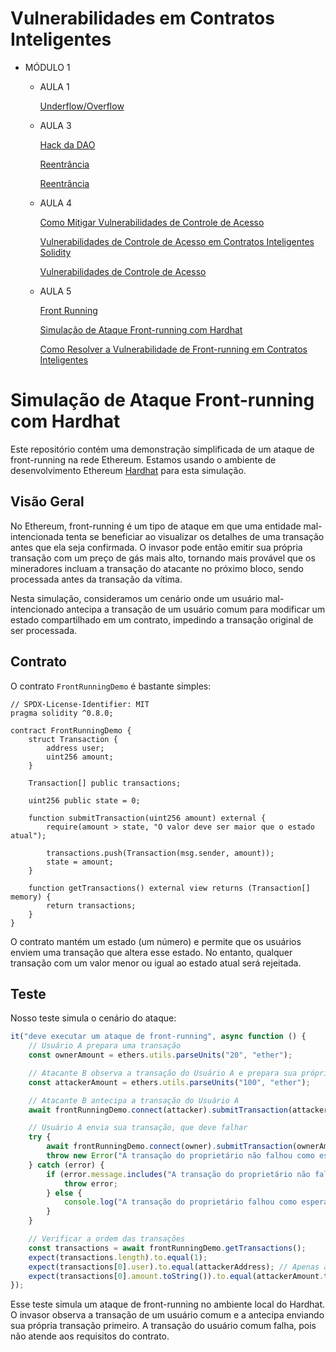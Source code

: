 # Vulnerabilidades em Contratos Inteligentes

- MÓDULO 1
    - AULA 1
        
        [Underflow/Overflow](https://hackernoon.com/hack-solidity-integer-overflow-and-underflow)
        
    - AULA 3
        
        [Hack da DAO](https://www.coindesk.com/consensus-magazine/2023/05/09/coindesk-turns-10-how-the-dao-hack-changed-ethereum-and-crypto/)
        
        [Reentrância](https://hackernoon.com/hack-solidity-reentrancy-attack) 
        
        [Reentrância](https://solidity-by-example.org/hacks/re-entrancy/) 
        
    - AULA 4
        
        [Como Mitigar Vulnerabilidades de Controle de Acesso](https://medium.com/rektify-ai/how-to-mitigate-access-control-vulnerability-6df74c82af98) 
        
        [Vulnerabilidades de Controle de Acesso em Contratos Inteligentes Solidity](https://www.immunebytes.com/blog/access-control-vulnerabilities-in-solidity-smart-contracts/)
        
        [Vulnerabilidades de Controle de Acesso](https://medium.com/ginger-security/access-control-vulnerabilities-in-solidity-smart-contracts-5e0871a00d77) 
        
    - AULA 5
        
        [Front Running](https://solidity-by-example.org/hacks/front-running/)
        
        [Simulação de Ataque Front-running com Hardhat](https://github.com/pedrosgmagalhaes/frontrunning_attack)
        
        [Como Resolver a Vulnerabilidade de Front-running em Contratos Inteligentes](https://hackernoon.com/how-to-solve-the-frontrunning-vulnerability-in-smart-contracts)

# Simulação de Ataque Front-running com Hardhat

Este repositório contém uma demonstração simplificada de um ataque de front-running na rede Ethereum. Estamos usando o ambiente de desenvolvimento Ethereum [Hardhat](https://hardhat.org/) para esta simulação.

## Visão Geral

No Ethereum, front-running é um tipo de ataque em que uma entidade mal-intencionada tenta se beneficiar ao visualizar os detalhes de uma transação antes que ela seja confirmada. O invasor pode então emitir sua própria transação com um preço de gás mais alto, tornando mais provável que os mineradores incluam a transação do atacante no próximo bloco, sendo processada antes da transação da vítima.

Nesta simulação, consideramos um cenário onde um usuário mal-intencionado antecipa a transação de um usuário comum para modificar um estado compartilhado em um contrato, impedindo a transação original de ser processada.

## Contrato

O contrato `FrontRunningDemo` é bastante simples:

```solidity
// SPDX-License-Identifier: MIT
pragma solidity ^0.8.0;

contract FrontRunningDemo {
    struct Transaction {
        address user;
        uint256 amount;
    }

    Transaction[] public transactions;

    uint256 public state = 0;

    function submitTransaction(uint256 amount) external {
        require(amount > state, "O valor deve ser maior que o estado atual");

        transactions.push(Transaction(msg.sender, amount));
        state = amount;
    }

    function getTransactions() external view returns (Transaction[] memory) {
        return transactions;
    }
}
```

O contrato mantém um estado (um número) e permite que os usuários enviem uma transação que altera esse estado. No entanto, qualquer transação com um valor menor ou igual ao estado atual será rejeitada.

## Teste
Nosso teste simula o cenário do ataque:

```javascript
it("deve executar um ataque de front-running", async function () {
    // Usuário A prepara uma transação
    const ownerAmount = ethers.utils.parseUnits("20", "ether");

    // Atacante B observa a transação do Usuário A e prepara sua própria transação
    const attackerAmount = ethers.utils.parseUnits("100", "ether");

    // Atacante B antecipa a transação do Usuário A
    await frontRunningDemo.connect(attacker).submitTransaction(attackerAmount);

    // Usuário A envia sua transação, que deve falhar
    try {
        await frontRunningDemo.connect(owner).submitTransaction(ownerAmount);
        throw new Error("A transação do proprietário não falhou como esperado");
    } catch (error) {
        if (error.message.includes("A transação do proprietário não falhou como esperado")) {
            throw error;
        } else {
            console.log("A transação do proprietário falhou como esperado");
        }
    }

    // Verificar a ordem das transações
    const transactions = await frontRunningDemo.getTransactions();
    expect(transactions.length).to.equal(1);
    expect(transactions[0].user).to.equal(attackerAddress); // Apenas a transação do atacante deve ter sido bem-sucedida
    expect(transactions[0].amount.toString()).to.equal(attackerAmount.toString());
});
```

Esse teste simula um ataque de front-running no ambiente local do Hardhat. O invasor observa a transação de um usuário comum e a antecipa enviando sua própria transação primeiro. A transação do usuário comum falha, pois não atende aos requisitos do contrato.
